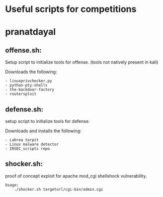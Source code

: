 # Useful scripts for competitions
# pranatdayal 

offense.sh:
-----------

Setup script to initialize tools for offense. (tools not natively present in kali) 

Downloads the following: 
	
	- linuxprivchecker.py 
	- python-pty-shells
	- the-backdoor-factory
	- routersploit 


defense.sh:
-----------
setup script to initialize tools for defense. 

Downloads and installs the following:

	- Labrea tarpit 
	- Linux malware detector 
	- IRSEC_scripts repo


shocker.sh:
-----------

proof of concept exploit for apache mod_cgi shellshock vulnerability. 

	Usage: 
		./shocker.sh targeturl/cgi-bin/admin.cgi 


